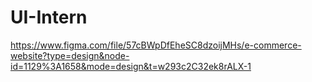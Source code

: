 # UI-Intern
https://www.figma.com/file/57cBWpDfEheSC8dzoijMHs/e-commerce-website?type=design&node-id=1129%3A1658&mode=design&t=w293c2C32ek8rALX-1
